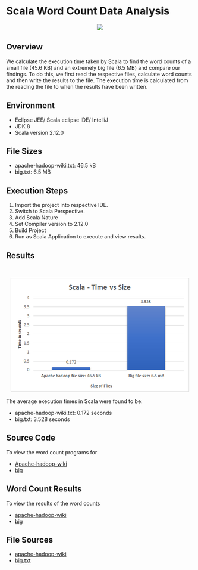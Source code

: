 # Scala Word Count Data Analysis

<p align="center">
	<a href="#">
		<img src="https://raw.githubusercontent.com/Thomas-George-T/Word-Count-Data-Analysis/master/assets/svg/scala.svg" width=100/>
	</a>
</p>

## Overview

We calculate the execution time taken by Scala to find the word counts of a small file (45.6 KB) and an extremely big file (6.5 MB) and compare our findings. To do this, we first read the respective files, calculate word counts and then write the results to the file. The execution time is calculated from the reading the file to when the results have been written.

## Environment

- Eclipse JEE/ Scala eclipse IDE/ IntelliJ
- JDK 8
- Scala version 2.12.0

## File Sizes

- apache-hadoop-wiki.txt: 46.5 kB
- big.txt: 6.5 MB 

## Execution Steps

1. Import the project into respective IDE.
2. Switch to Scala Perspective.
3. Add Scala Nature
4. Set Compiler version to 2.12.0
5. Build Project
6. Run as Scala Application to execute and view results.

## Results
 
<br>
<p align="center">
	<img src="scala-graph.png" title="Scala word count - Size vs Time chart" alt="Scala word count - Size vs Time chart">
</p>

The average execution times in Scala were found to be:

- apache-hadoop-wiki.txt: 0.172 seconds
- big.txt:  3.528 seconds

## Source Code
To view the word count programs for 
- [Apache-hadoop-wiki](wordcounts/src/BigWordCount.scala)
- [big](wordcounts/src/SmallWordCount.scala)

## Word Count Results

To view the results of the word counts
- [apache-hadoop-wiki](Word-count-apache-hadoop-wiki.txt)
- [big](Word-count-big.txt)

## File Sources

- [apache-hadoop-wiki](https://en.wikipedia.org/wiki/Apache_Hadoop)
- [big.txt](https://norvig.com/big.txt)